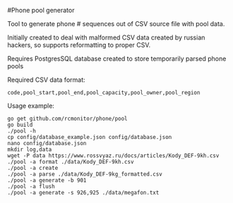 #Phone pool generator

Tool to generate phone # sequences out of CSV source file with pool data.

Initially created to deal with malformed CSV data created by russian hackers, so supports reformatting to proper CSV.

Requires PostgresSQL database created to store temporarily parsed phone pools

Required CSV data format:

`code,pool_start,pool_end,pool_capacity,pool_owner,pool_region`

Usage example:

```
go get github.com/rcmonitor/phone/pool
go build
./pool -h
cp config/database_example.json config/database.json
nano config/database.json
mkdir log,data
wget -P data https://www.rossvyaz.ru/docs/articles/Kody_DEF-9kh.csv
./pool -a format ./data/Kody_DEF-9kh.csv
./pool -a create
./pool -a parse ./data/Kody_DEF-9kg_formatted.csv
./pool -a generate -b 901
./pool -a flush
./pool -a generate -s 926,925 ./data/megafon.txt

